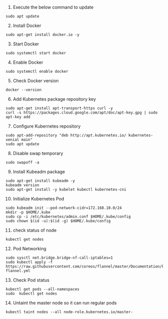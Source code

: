 1) Execute the below command to update 
```shell
sudo apt update
```  
2) Install Docker
```shell
sudo apt-get install docker.io -y
```
3) Start Docker
```shell
sudo systemctl start docker
```
4) Enable Docker
```shell
sudo systemctl enable docker
```
5) Check Docker version
```shell
docker --version
```
6) Add Kubernetes package repository key
```shell
sudo apt-get install apt-transport-https curl -y
curl -s https://packages.cloud.google.com/apt/doc/apt-key.gpg | sudo apt-key add
```
7) Configure Kubernetes repository
```shell
sudo apt-add-repository "deb http://apt.kubernetes.io/ kubernetes-xenial main"
sudo apt update
```
8) Disable swap temporary
```shell
sudo swapoff -a
```
9) Install Kubeadm package
```shell
sudo apt-get install kubeadm -y
kubeadm version
sudo apt-get install -y kubelet kubectl kubernetes-cni
```
10) Initialize Kubernetes Pod
```shell
sudo kubeadm init --pod-network-cidr=172.168.10.0/24
mkdir -p $HOME/.kube
sudo cp -i /etc/kubernetes/admin.conf $HOME/.kube/config
sudo chown $(id -u):$(id -g) $HOME/.kube/config
```
11) check status of node
```shell
kubectl get nodes
```
12) Pod Networking
```shell
sudo sysctl net.bridge.bridge-nf-call-iptables=1
sudo kubectl apply -f https://raw.githubusercontent.com/coreos/flannel/master/Documentation/kube-flannel.yml
```
13) Check Pod status
```shell
kubectl get pods --all-namespaces
sudo  kubectl get nodes
```
14) Untaint the master node so it can run regular pods
```shell
kubectl taint nodes --all node-role.kubernetes.io/master-
```
